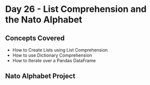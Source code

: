 # Day 26 - List Comprehension and the Nato Alphabet
## Concepts Covered
- How to Create Lists using List Comprehension
- How to use Dictionary Comprehension
- How to Iterate over a Pandas DataFrame
## Nato Alphabet Project